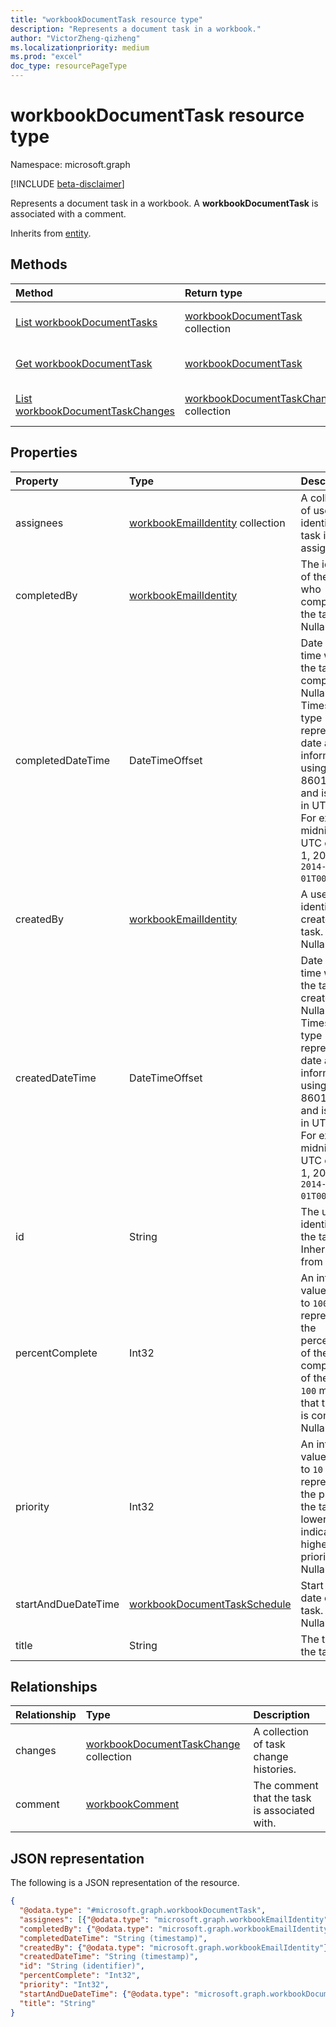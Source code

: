 ```yaml
---
title: "workbookDocumentTask resource type"
description: "Represents a document task in a workbook."
author: "VictorZheng-qizheng"
ms.localizationpriority: medium
ms.prod: "excel"
doc_type: resourcePageType
---
```


# workbookDocumentTask resource type

Namespace: microsoft.graph

[!INCLUDE [beta-disclaimer](../../includes/beta-disclaimer.md)]

Represents a document task in a workbook. A **workbookDocumentTask** is associated with a comment.

Inherits from [entity](../resources/entity.md).

## Methods

|Method|Return type|Description|
|:---|:---|:---|
| [List workbookDocumentTasks](../api/workbookdocumenttask-get.md) | [workbookDocumentTask](workbookdocumenttask.md) collection | Get a list of [workbookDocumentTask](../resources/workbookdocumenttask.md) objects. |
| [Get workbookDocumentTask](../api/workbookdocumenttask-get.md) | [workbookDocumentTask](workbookdocumenttask.md) | Get the properties and relationships of [workbookDocumentTask](../resources/workbookdocumenttask.md) object. |
| [List workbookDocumentTaskChanges](../api/workbookdocumenttask-list-changes.md) | [workbookDocumentTaskChange](workbookdocumenttaskchange.md) collection | Get a list of [workbookDocumentTaskChange](workbookdocumenttaskchange.md) objects. |

## Properties

|Property|Type|Description|
|:---|:---|:---|
|assignees|[workbookEmailIdentity](workbookemailidentity.md) collection| A collection of user identities the task is assigned to.|
|completedBy|[workbookEmailIdentity](workbookemailidentity.md)|The identity of the user who completed the task. Nullable.|
|completedDateTime|DateTimeOffset|Date and time when the task was completed. Nullable. The Timestamp type represents date and time information using ISO 8601 format and is always in UTC time. For example, midnight UTC on Jan 1, 2014 is `2014-01-01T00:00:00Z`.|
|createdBy|[workbookEmailIdentity](workbookemailidentity.md)|A user identity that creates the task. Nullable.|
|createdDateTime|DateTimeOffset|Date and time when the task was created. Nullable. The Timestamp type represents date and time information using ISO 8601 format and is always in UTC time. For example, midnight UTC on Jan 1, 2014 is `2014-01-01T00:00:00Z`.|
|id|String|The unique identifier for the task. Inherited from [entity](../resources/entity.md).|
|percentComplete|Int32 | An integer value from `0` to `100` that represents the percentage of the completion of the task. `100` means that the task is completed. Nullable.|
|priority|Int32| An integer value from `0` to `10` that represents the priority of the task. A lower value indicates a higher priority. Nullable.|
|startAndDueDateTime|[workbookDocumentTaskSchedule](workbookdocumenttaskschedule.md)|Start and due date of the task. Nullable.|
|title|String| The title of the task.|

## Relationships

|Relationship|Type|Description|
|:---|:---|:---|
|changes|[workbookDocumentTaskChange](workbookdocumenttaskchange.md) collection|A collection of task change histories.|
|comment|[workbookComment](workbookcomment.md)|The comment that the task is associated with.|

## JSON representation

The following is a JSON representation of the resource.

<!-- {
  "blockType": "resource",
  "keyProperty": "id",
  "@odata.type": "microsoft.graph.workbookDocumentTask",
  "baseType": "microsoft.graph.entity",
  "openType": false
}
-->
``` json
{
  "@odata.type": "#microsoft.graph.workbookDocumentTask",
  "assignees": [{"@odata.type": "microsoft.graph.workbookEmailIdentity"}],
  "completedBy": {"@odata.type": "microsoft.graph.workbookEmailIdentity"},
  "completedDateTime": "String (timestamp)",
  "createdBy": {"@odata.type": "microsoft.graph.workbookEmailIdentity"},
  "createdDateTime": "String (timestamp)",
  "id": "String (identifier)",
  "percentComplete": "Int32",
  "priority": "Int32",
  "startAndDueDateTime": {"@odata.type": "microsoft.graph.workbookDocumentTaskSchedule"},
  "title": "String"
}
```
